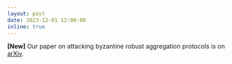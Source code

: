 ```yaml
---
layout: post
date: 2023-12-01 12:00:00
inline: true
---
```


**[New]** Our paper on attacking byzantine robust aggregation protocols is on [arXiv](https://arxiv.org/abs/2312.14461).